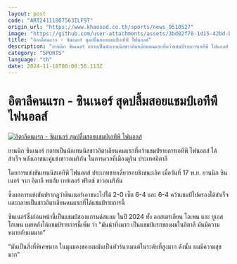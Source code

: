 ```yaml
---
layout: post
code: "ART24111807563ILF9T"
origin_url: "https://www.khaosod.co.th/sports/news_9510527"
image: "https://github.com/user-attachments/assets/3bd02f78-1d15-42bd-babe-c275b1a67a0f"
title: "อิตาลีคนแรก - ซินเนอร์ สุดปลื้มสอยแชมป์เอทีพี ไฟนอลส์"
description: "ยานนิก ซินเนอร์ กลายเป็นนักเทนนิสชาวอิตาเลียนคนแรกที่คว้าแชมป์รายการเอทีพี ไฟนอลส์ ได้สำเร็จ หลังเอาชนะคู่แข่งชาวอเมริกัน ในการดวลที่เมืองตูริน ประเทศอิตาลี"
category: "SPORTS"
language: "th"
date: 2024-11-18T08:00:56.113Z
---
```


# อิตาลีคนแรก - ซินเนอร์ สุดปลื้มสอยแชมป์เอทีพี ไฟนอลส์

[![อิตาลีคนแรก - ซินเนอร์ สุดปลื้มสอยแชมป์เอทีพี ไฟนอลส์](https://www.khaosod.co.th/wpapp/uploads/2024/11/wordltour.jpg "อิตาลีคนแรก - ซินเนอร์ สุดปลื้มสอยแชมป์เอทีพี ไฟนอลส์")](https://www.khaosod.co.th/wpapp/uploads/2024/11/wordltour.jpg)

ยานนิก ซินเนอร์ กลายเป็นนักเทนนิสชาวอิตาเลียนคนแรกที่คว้าแชมป์รายการเอทีพี ไฟนอลส์ ได้สำเร็จ หลังเอาชนะคู่แข่งชาวอเมริกัน ในการดวลที่เมืองตูริน ประเทศอิตาลี

โดยการแข่งขันเทนนิสเอทีพี ไฟนอลส์ ประเภทชายเดี่ยวรอบชิงชนะเลิศ เมื่อวันที่ 17 พ.ย. ยานนิก ซินเนอร์ จาก อิตาลี พบกับ เทย์เลอร์ ฟริตซ์ ชาวอเมริกัน

ซึ่งผลการแข่งขันปรากฎว่าซินเนอร์เอาชนะไปได้ 2-0 เซ็ต 6-4 และ 6-4 คว้าแชมป์ไปครองได้สำเร็จและกลายเป็นชาวอิตาเลียนคนแรกที่ได้แชมป์รายการนี้

ซินเนอร์ซึ่งก่อนหน้านี้เป็นแชมป์สองแกรนด์สแลม ในปี 2024 ทั้ง ออสเตรเลียน โอเพน และ ยูเอส โอเพน เผยหลังได้แชมป์รายการนี้เพิ่ม ว่า “มันน่าทึ่งมาก เป็นแชมป์แรกของผมในอิตาลี มันมีความหมายกับผมมาก”

“มันเป็นสิ่งที่พิเศษมาก ในมุมมองของผมมันเป็นทัวร์นาเมนต์ในระดับที่สูงมาก ดังนั้น ผมมีความสุขมาก”